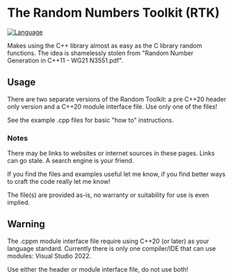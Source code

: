 # The Random Numbers Toolkit (RTK)

[![Language](https://img.shields.io/badge/Language-C%2B%2B%20%26%20C%2B%2B20-blue)](https://github.com/GeorgePimpleton/misc_files/)

Makes using the C++ <random> library almost as easy as the C library random functions.  The idea is shamelessly stolen from "Random Number Generation in C++11 - WG21 N3551.pdf".

## Usage

There are two separate versions of the Random Toolkit: a pre C++20 header only version and a C++20 module interface file.  Use only one of the files!

See the example .cpp files for basic "how to" instructions.

### Notes

There may be links to websites or internet sources in these pages. Links can go stale. A search engine is your friend.

If you find the files and examples useful let me know, if you find better ways to craft the code really let me know!

The file(s) are provided as-is, no warranty or suitability for use is even implied.

## Warning

The .cppm module interface file require using C++20 (or later) as your language standard.  Currently there is only one compiler/IDE that can use modules: Visual Studio 2022.

Use either the header or module interface file, do not use both!

